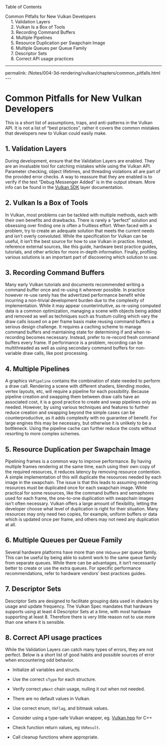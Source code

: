 <div id="toc" class="toc">
<div id="toctitle">Table of Contents</div>
<ul class="sectlevel0">
<li><a href="#common-pitfalls">Common Pitfalls for New Vulkan Developers</a>
<ul class="sectlevel1">
<li><a href="#_validation_layers">1. Validation Layers</a></li>
<li><a href="#_vulkan_is_a_box_of_tools">2. Vulkan Is a Box of Tools</a></li>
<li><a href="#_recording_command_buffers">3. Recording Command Buffers</a></li>
<li><a href="#_multiple_pipelines">4. Multiple Pipelines</a></li>
<li><a href="#_resource_duplication_per_swapchain_image">5. Resource Duplication per Swapchain Image</a></li>
<li><a href="#_multiple_queues_per_queue_family">6. Multiple Queues per Queue Family</a></li>
<li><a href="#_descriptor_sets">7. Descriptor Sets</a></li>
<li><a href="#_correct_api_usage_practices">8. Correct API usage practices</a></li>
</ul>
</li>
</ul>
</div>
<hr>
<div class="paragraph">
<p>permalink: /Notes/004-3d-rendering/vulkan/chapters/common_pitfalls.html
---</p>
</div>
<h1 id="common-pitfalls" class="sect0">Common Pitfalls for New Vulkan Developers</h1>
<div class="paragraph">
<p>This is a short list of assumptions, traps, and anti-patterns in the Vulkan API. It is not a list of &#8220;best practices&#8221;, rather it covers the common mistakes that developers new to Vulkan could easily make.</p>
</div>
<div class="sect1">
<h2 id="_validation_layers">1. Validation Layers</h2>
<div class="sectionbody">
<div class="paragraph">
<p>During development, ensure that the Validation Layers are enabled. They are an invaluable tool for catching mistakes while using the Vulkan API. Parameter checking, object lifetimes, and threading violations all are part of the provided error checks. A way to reassure that they are enabled is to verify if the text &#8220;Debug Messenger Added&#8221; is in the output stream. More info can be found in the <a href="https://vulkan.lunarg.com/doc/sdk/latest/windows/layer_configuration.html">Vulkan SDK</a> layer documentation.</p>
</div>
</div>
</div>
<div class="sect1">
<h2 id="_vulkan_is_a_box_of_tools">2. Vulkan Is a Box of Tools</h2>
<div class="sectionbody">
<div class="paragraph">
<p>In Vulkan, most problems can be tackled with multiple methods, each with their own benefits and drawbacks. There is rarely a &#8220;perfect&#8221; solution and obsessing over finding one is often a fruitless effort. When faced with a problem, try to create an adequate solution that meets the current needs and isn&#8217;t overly convoluted. While the specification for Vulkan can be useful, it isn&#8217;t the best source for how to use Vulkan in practice. Instead, reference external sources, like this guide, hardware best practice guides, tutorials, and other articles for more in-depth information. Finally, profiling various solutions is an important part of discovering which solution to use.</p>
</div>
</div>
</div>
<div class="sect1">
<h2 id="_recording_command_buffers">3. Recording Command Buffers</h2>
<div class="sectionbody">
<div class="paragraph">
<p>Many early Vulkan tutorials and documents recommended writing a command buffer once and re-using it wherever possible. In practice however re-use rarely has the advertized performance benefit while incurring a non-trivial development burden due to the complexity of implementation. While it may appear counterintuitive, as re-using computed data is a common optimization, managing a scene with objects being added and removed as well as techniques such as frustum culling which vary the draw calls issued on a per frame basis make reusing command buffers a serious design challenge. It requires a caching scheme to manage command buffers and maintaining state for determining if and when re-recording becomes necessary. Instead, prefer to re-record fresh command buffers every frame. If performance is a problem, recording can be multithreaded as well as using secondary command buffers for non-variable draw calls, like post processing.</p>
</div>
</div>
</div>
<div class="sect1">
<h2 id="_multiple_pipelines">4. Multiple Pipelines</h2>
<div class="sectionbody">
<div class="paragraph">
<p>A graphics <code>VkPipeline</code> contains the combination of state needed to perform a draw call. Rendering a scene with different shaders, blending modes, vertex layouts, etc, will require a pipeline for each possibility. Because pipeline creation and swapping them between draw calls have an associated cost, it is a good practice to create and swap pipelines only as needed. However, by using various techniques and features to further reduce creation and swapping beyond the simple cases can be counterproductive, as it adds complexity with no guarantee of benefit. For large engines this may be necessary, but otherwise it is unlikely to be a bottleneck. Using the pipeline cache can further reduce the costs without resorting to more complex schemes.</p>
</div>
</div>
</div>
<div class="sect1">
<h2 id="_resource_duplication_per_swapchain_image">5. Resource Duplication per Swapchain Image</h2>
<div class="sectionbody">
<div class="paragraph">
<p>Pipelining frames is a common way to improve performance. By having multiple frames rendering at the same time, each using their own copy of the required resources, it reduces latency by removing resource contention. A simple implementation of this will duplicate the resources needed by each image in the swapchain. The issue is that this leads to assuming rendering resources must be duplicated once for each swapchain image. While practical for some resources, like the command buffers and semaphores used for each frame, the one-to-one duplication with swapchain images isn&#8217;t often necessary. Vulkan offers a large amount of flexibility, letting the developer choose what level of duplication is right for their situation. Many resources may only need two copies, for example, uniform buffers or data which is updated once per frame, and others may not need any duplication at all.</p>
</div>
</div>
</div>
<div class="sect1">
<h2 id="_multiple_queues_per_queue_family">6. Multiple Queues per Queue Family</h2>
<div class="sectionbody">
<div class="paragraph">
<p>Several hardware platforms have more than one <code>VkQueue</code> per queue family. This can be useful by being able to submit work to the same queue family from separate queues. While there can be advantages, it isn&#8217;t necessarily better to create or use the extra queues. For specific performance recommendations, refer to hardware vendors' best practices guides.</p>
</div>
</div>
</div>
<div class="sect1">
<h2 id="_descriptor_sets">7. Descriptor Sets</h2>
<div class="sectionbody">
<div class="paragraph">
<p>Descriptor Sets are designed to facilitate grouping data used in shaders by usage and update frequency. The Vulkan Spec mandates that hardware supports using at least 4 Descriptor Sets at a time, with most hardware supporting at least 8. Therefore there is very little reason not to use more than one where it is sensible.</p>
</div>
</div>
</div>
<div class="sect1">
<h2 id="_correct_api_usage_practices">8. Correct API usage practices</h2>
<div class="sectionbody">
<div class="paragraph">
<p>While the Validation Layers can catch many types of errors, they are not perfect. Below is a short list of good habits and possible sources of error when encountering odd behavior.</p>
</div>
<div class="ulist">
<ul>
<li>
<p>Initialize all variables and structs.</p>
</li>
<li>
<p>Use the correct <code>sType</code> for each structure.</p>
</li>
<li>
<p>Verify correct <code>pNext</code> chain usage, nulling it out when not needed.</p>
</li>
<li>
<p>There are no default values in Vulkan.</p>
</li>
<li>
<p>Use correct enum, <code>VkFlag</code>, and bitmask values.</p>
</li>
<li>
<p>Consider using a type-safe Vulkan wrapper, eg. <a href="https://github.com/KhronosGroup/Vulkan-Hpp">Vulkan.hpp</a> for C++</p>
</li>
<li>
<p>Check function return values, eg <code>VkResult</code>.</p>
</li>
<li>
<p>Call cleanup functions where appropriate.</p>
</li>
</ul>
</div>
</div>
</div>